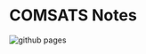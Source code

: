 # COMSATS Notes
![github pages](https://github.com/nmanumr/comsats-notes/workflows/github%20pages/badge.svg)
